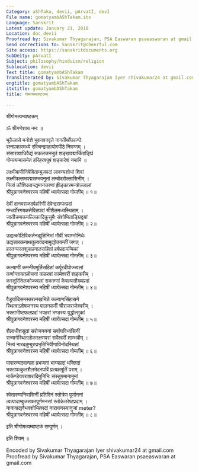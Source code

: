 ```yaml
---
Category: aShTaka, devii, pArvatI, devI
File name: gomatyambAShTakam.itx
Language: Sanskrit
Latest update: January 21, 2018
Location: doc_devii
Proofread by: Sivakumar Thyagarajan, PSA Easwaran psaeaswaran at gmail.com
Send corrections to: Sanskrit@cheerful.com
Site access: https://sanskritdocuments.org
SubDeity: pArvatI
Subject: philosophy/hinduism/religion
Sublocation: devii
Text title: gomatyambAShTakam
Transliterated by: Sivakumar Thyagarajan Iyer shivakumar24 at gmail.com
engtitle: gomatyambAShTakam
itxtitle: gomatyambAShTakam
title: गोमत्यम्बाष्टकम्

---
```

  
 श्रीगोमत्यम्बाष्टकम्   
  
ॐ श्रीगणेशाय नमः ॥  
  
भूकैलासे मनोज्ञे भुवनवनवृते नागतीर्थोपकण्ठे  
        रत्नप्रकारमध्ये रविचन्द्रमहायोगपीठे निषण्णम् ।  
संसारव्याधिवैद्यं सकलजननुतं शङ्खपद्मार्चिताङ्घ्रिं  
        गोमत्यम्बासमेतं हरिहरवपुषं शङ्करेशं नमामि ॥  
  
लक्ष्मीवाणीनिषेविताम्बुजपदां लावण्यशोभां शिवां  
        लक्ष्मीवल्लभपद्मसम्भवनुतां लम्बोदरोल्लासिनीम् ।  
नित्यं कौशिकवन्द्यमानचरणां ह्रीङ्कारमन्त्रोज्ज्वलां  
        श्रीपुन्नागवनेश्वरस्य महिषीं ध्यायेत्सदा गोमतीम् ॥ १॥  
  
देवीं दानवराजदर्पहरिणीं देवेन्द्रसम्पत्प्रदां  
        गन्धर्वोरगयक्षसेवितपदां श्रीशैलमध्यस्थिताम् ।  
जातीचम्पकमल्लिकादिकुसुमैः संशोभिताङ्घ्रिद्वयां  
        श्रीपुन्नागवनेश्वरस्य महिषीं ध्यायेत्सदा गोमतीम् ॥ २॥  
  
उद्यत्कोटिविकर्तनद्युतिनिभां मौर्वीं भवाम्भोनिधेः  
        उद्यत्तारकनाथतुल्यवदनामुद्योतयन्तीं जगत् ।  
हस्तन्यस्तशुकप्रणाळसहितां हर्षप्रदामम्बिकां  
        श्रीपुन्नागवनेश्वरस्य महिषीं ध्यायेत्सदा गोमतीम् ॥ ३॥  
  
कल्याणीं कमनीयमूर्तिसहितां कर्पूरदीपोज्ज्वलां  
        कर्णान्तायतलोचनां कळरवां कामेश्वरीं शङ्करीम् ।  
कस्तूरितिलकोज्ज्वलां सकरुणां कैवल्यसौख्यप्रदां  
        श्रीपुन्नागवनेश्वरस्य महिषीं ध्यायेत्सदा गोमतीम् ॥ ४॥  
  
वैडूर्यादिसमस्तरत्नखचिते कल्याणसिंहासने  
        स्थित्वाऽशेषजनस्य पालनकरीं श्रीराजराजेश्वरीम् ।  
भक्ताभीष्टफलप्रदां भयहरां भण्डस्य युद्धोत्सुकां  
        श्रीपुन्नागवनेश्वरस्य महिषीं ध्यायेत्सदा गोमतीम् ॥ ५॥  
  
शैलाधीशसुतां सरोजनयनां सर्वाघविध्वंसिनीं  
        सन्मार्गस्थितलोकरक्षणपरां सर्वेश्वरीं शाम्भवीम् ।  
नित्यं नारदतुम्बुरुप्रभृतिभिर्वीणाविनोदस्थितां  
        श्रीपुन्नागवनेश्वरस्य महिषीं ध्यायेत्सदा गोमतीम् ॥ ६॥  
  
पापारण्यदवानलां प्रभजतां भाग्यप्रदां भक्तिदां  
        भक्तापत्कुलशैलभेदनपविं प्रत्यक्षमूर्तिं पराम् ।  
मार्कण्डेयपराशरादिमुनिभिः संस्तूयमानामुमां  
        श्रीपुन्नागवनेश्वरस्य महिषीं ध्यायेत्सदा गोमतीम् ॥ ७॥  
  
श्वेतारण्यनिवासिनीं प्रतिदिनं स्तोत्रेण पूर्णाननां  
        त्वत्पादाम्बुजसक्तपूर्णमनसां स्तोकेतरेष्टप्रदाम् ।  
नानावाद्यवैभवशोभितपदां नारायणस्यानुजां meter?  
        श्रीपुन्नागवनेश्वरस्य महिषीं ध्यायेत्सदा गोमतीम् ॥ ८॥  
  
इति श्रीगोमत्यम्बाष्टकं सम्पूर्णम् ।  
  
इति शिवम् ॥  
  
  
Encoded by Sivakumar Thyagarajan Iyer shivakumar24 at gmail.com  
Proofread by Sivakumar Thyagarajan, PSA Easwaran psaeaswaran at gmail.com  
  
